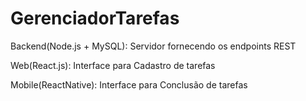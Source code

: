# GerenciadorTarefas

Backend(Node.js + MySQL): Servidor fornecendo os endpoints REST

Web(React.js): Interface para Cadastro de tarefas

Mobile(ReactNative): Interface para Conclusão de tarefas
